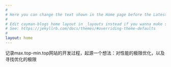```yaml
---
#
# Here you can change the text shown in the Home page before the Latest Posts section.
#
# Edit cayman-blogs home layout in _layouts instead if you wanna make some changes
# See: https://jekyllrb.com/docs/themes/#overriding-theme-defaults
#
layout: home
---
```


记录max.top-min.top网站的开发过程，起源一个想法：对性能的极限优化，以及寻找优化的极限
